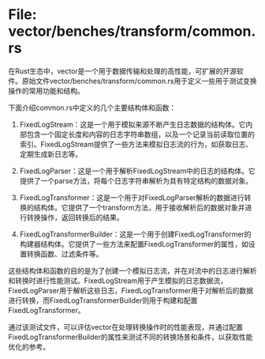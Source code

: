 # File: vector/benches/transform/common.rs

在Rust生态中，vector是一个用于数据传输和处理的高性能，可扩展的开源软件。原始文件vector/benches/transform/common.rs用于定义一些用于测试变换操作的常用功能和结构。

下面介绍common.rs中定义的几个主要结构体和函数：

1. FixedLogStream：这是一个用于模拟来源不断产生日志数据的结构体。它内部包含一个固定长度和内容的日志字符串数组，以及一个记录当前读取位置的索引。FixedLogStream提供了一些方法来模拟日志流的行为，如获取日志、定期生成新日志等。

2. FixedLogParser：这是一个用于解析FixedLogStream中的日志的结构体。它提供了一个parse方法，将每个日志字符串解析为具有特定结构的数据对象。

3. FixedLogTransformer：这是一个用于对FixedLogParser解析的数据进行转换的结构体。它提供了一个transform方法，用于接收解析后的数据对象并进行转换操作，返回转换后的结果。

4. FixedLogTransformerBuilder：这是一个用于创建FixedLogTransformer的构建器结构体。它提供了一些方法来配置FixedLogTransformer的属性，如设置转换函数、过滤条件等。

这些结构体和函数的目的是为了创建一个模拟日志流，并在对流中的日志进行解析和转换时进行性能测试。FixedLogStream用于产生模拟的日志数据流，FixedLogParser用于解析这些日志，FixedLogTransformer用于对解析后的数据进行转换，而FixedLogTransformerBuilder则用于构建和配置FixedLogTransformer。

通过该测试文件，可以评估vector在处理转换操作时的性能表现，并通过配置FixedLogTransformerBuilder的属性来测试不同的转换场景和条件，以获取性能优化的参考。

